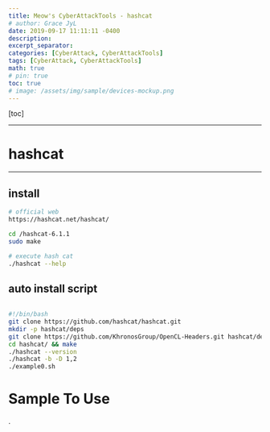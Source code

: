```yaml
---
title: Meow's CyberAttackTools - hashcat
# author: Grace JyL
date: 2019-09-17 11:11:11 -0400
description: 
excerpt_separator: 
categories: [CyberAttack, CyberAttackTools]
tags: [CyberAttack, CyberAttackTools]
math: true
# pin: true
toc: true
# image: /assets/img/sample/devices-mockup.png
---
```


[toc]

---

# hashcat

---

## install 

```bash
# official web 
https://hashcat.net/hashcat/

cd /hashcat-6.1.1
sudo make

# execute hash cat 
./hashcat --help
```


## auto install script
```bash

#!/bin/bash
git clone https://github.com/hashcat/hashcat.git
mkdir -p hashcat/deps
git clone https://github.com/KhronosGroup/OpenCL-Headers.git hashcat/deps/OpenCL
cd hashcat/ && make
./hashcat --version
./hashcat -b -D 1,2
./example0.sh
```


# Sample To Use







.